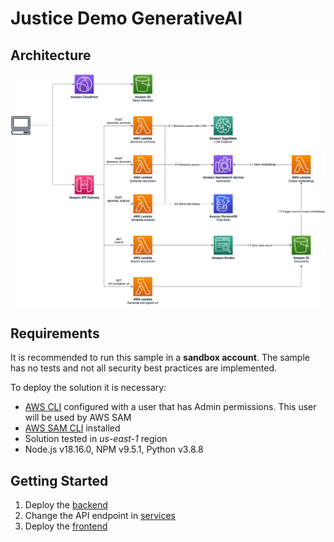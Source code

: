 # Justice Demo GenerativeAI

## Architecture

![Architecture](./assets/architecture.jpg)

## Requirements

It is recommended to run this sample in a **sandbox account**. The sample has no tests and not all security best practices are implemented.

To deploy the solution it is necessary:

- [AWS CLI](https://docs.aws.amazon.com/en_us/cli/latest/userguide/getting-started-install.html) configured with a user that has Admin permissions. This user will be used by AWS SAM
- [AWS SAM CLI](https://docs.aws.amazon.com/serverless-application-model/latest/developerguide/install-sam-cli.html) installed
- Solution tested in _us-east-1_ region
- Node.js v18.16.0, NPM v9.5.1, Python v3.8.8

## Getting Started

1. Deploy the [backend](./backend/README.md)
2. Change the API endpoint in [services](./frontend/src/services/api.js)
3. Deploy the [frontend](./frontend/README.md)
